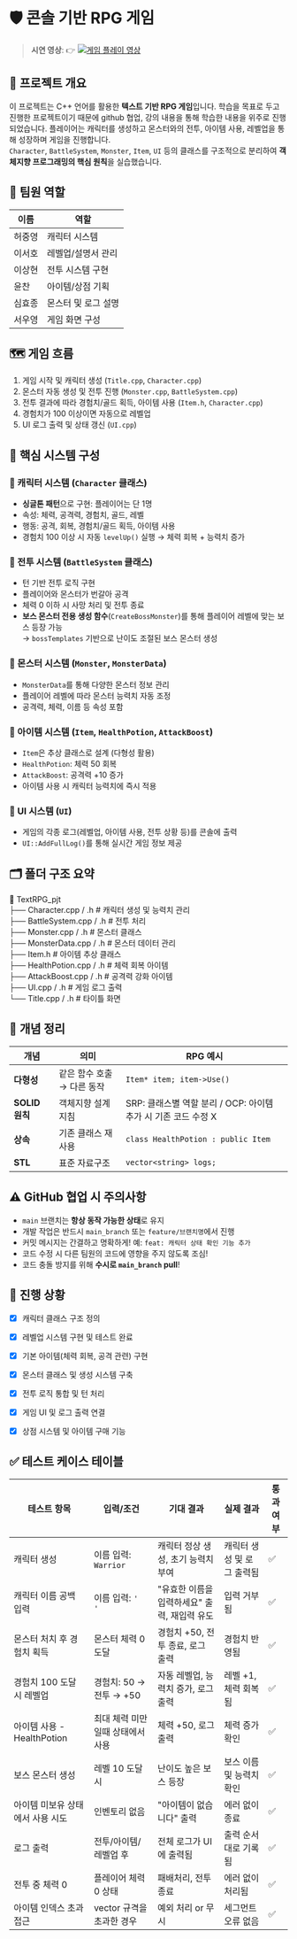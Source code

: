 # 🛡️ 콘솔 기반 RPG 게임

> **시연 영상**: 👉 [![게임 플레이 영상](https://img.youtube.com/vi/ayZLNcV461Q/0.jpg)](https://www.youtube.com/watch?v=ayZLNcV461Q)


## 🎯 프로젝트 개요

이 프로젝트는 C++ 언어를 활용한 **텍스트 기반 RPG 게임**입니다. 
학습을 목표로 두고 진행한 프로젝트이기 때문에 github 협업, 강의 내용을 통해 학습한 내용을 위주로 진행되었습니다. 
플레이어는 캐릭터를 생성하고 몬스터와의 전투, 아이템 사용, 레벨업을 통해 성장하며 게임을 진행합니다.  
`Character`, `BattleSystem`, `Monster`, `Item`, `UI` 등의 클래스를 구조적으로 분리하여 **객체지향 프로그래밍의 핵심 원칙**을 실습했습니다.


## 🙋 팀원 역할

| 이름   | 역할                   |
|--------|------------------------|
| 허중영 | 캐릭터 시스템          |
| 이서호 | 레벨업/설명서 관리     |
| 이상현 | 전투 시스템 구현       |
| 윤찬   | 아이템/상점 기획       |
| 심효종 | 몬스터 및 로그 설명    |
| 서우영 | 게임 화면 구성         |


## 🗺️ 게임 흐름

1. 게임 시작 및 캐릭터 생성 (`Title.cpp`, `Character.cpp`)
2. 몬스터 자동 생성 및 전투 진행 (`Monster.cpp`, `BattleSystem.cpp`)
3. 전투 결과에 따라 경험치/골드 획득, 아이템 사용 (`Item.h`, `Character.cpp`)
4. 경험치가 100 이상이면 자동으로 레벨업
5. UI 로그 출력 및 상태 갱신 (`UI.cpp`)


## 🧱 핵심 시스템 구성

### 🔹 캐릭터 시스템 (`Character` 클래스)
- **싱글톤 패턴**으로 구현: 플레이어는 단 1명
- 속성: 체력, 공격력, 경험치, 골드, 레벨
- 행동: 공격, 회복, 경험치/골드 획득, 아이템 사용
- 경험치 100 이상 시 자동 `levelUp()` 실행 → 체력 회복 + 능력치 증가


### 🔹 전투 시스템 (`BattleSystem` 클래스)
- 턴 기반 전투 로직 구현
- 플레이어와 몬스터가 번갈아 공격
- 체력 0 이하 시 사망 처리 및 전투 종료
- **보스 몬스터 전용 생성 함수**(`CreateBossMonster`)를 통해 플레이어 레벨에 맞는 보스 등장 가능  
  → `bossTemplates` 기반으로 난이도 조절된 보스 몬스터 생성




### 🔹 몬스터 시스템 (`Monster`, `MonsterData`)
- `MonsterData`를 통해 다양한 몬스터 정보 관리
- 플레이어 레벨에 따라 몬스터 능력치 자동 조정
- 공격력, 체력, 이름 등 속성 포함


### 🔹 아이템 시스템 (`Item`, `HealthPotion`, `AttackBoost`)
- `Item`은 추상 클래스로 설계 (다형성 활용)
- `HealthPotion`: 체력 50 회복
- `AttackBoost`: 공격력 +10 증가
- 아이템 사용 시 캐릭터 능력치에 즉시 적용


### 🔹 UI 시스템 (`UI`)
- 게임의 각종 로그(레벨업, 아이템 사용, 전투 상황 등)를 콘솔에 출력
- `UI::AddFullLog()`를 통해 실시간 게임 정보 제공


## 🗂️ 폴더 구조 요약

📁 TextRPG_pjt  
├── Character.cpp / .h          # 캐릭터 생성 및 능력치 관리  
├── BattleSystem.cpp / .h       # 전투 처리  
├── Monster.cpp / .h            # 몬스터 클래스  
├── MonsterData.cpp / .h        # 몬스터 데이터 관리  
├── Item.h                      # 아이템 추상 클래스  
├── HealthPotion.cpp / .h       # 체력 회복 아이템  
├── AttackBoost.cpp / .h        # 공격력 강화 아이템  
├── UI.cpp / .h                 # 게임 로그 출력  
└── Title.cpp / .h              # 타이틀 화면

## 🧠 개념 정리
| 개념           | 의미               | RPG 예시                                       |
| ------------ | ---------------- | -------------------------------------------- |
| **다형성**      | 같은 함수 호출 → 다른 동작 | `Item* item; item->Use()`                    |
| **SOLID 원칙** | 객체지향 설계 지침       | SRP: 클래스별 역할 분리 / OCP: 아이템 추가 시 기존 코드 수정 X   |
| **상속**       | 기존 클래스 재사용       | `class HealthPotion : public Item`           |
| **STL**      | 표준 자료구조    | `vector<string> logs;` |


## ⚠️ GitHub 협업 시 주의사항

- `main` 브랜치는 **항상 동작 가능한 상태**로 유지
- 개발 작업은 반드시 `main_branch` 또는 `feature/브랜치명`에서 진행
- 커밋 메시지는 간결하고 명확하게! 예: `feat: 캐릭터 상태 확인 기능 추가`
- 코드 수정 시 다른 팀원의 코드에 영향을 주지 않도록 조심!
- 코드 충돌 방지를 위해 **수시로 `main_branch` pull**!


## 🚧 진행 상황

- [x] 캐릭터 클래스 구조 정의
- [x] 레벨업 시스템 구현 및 테스트 완료
- [x] 기본 아이템(체력 회복, 공격 관련) 구현
- [x] 몬스터 클래스 및 생성 시스템 구축
- [x] 전투 로직 통합 및 턴 처리
- [x] 게임 UI 및 로그 출력 연결
- [x] 상점 시스템 및 아이템 구매 기능


## ✅ 테스트 케이스 테이블
| 테스트 항목                | 입력/조건              | 기대 결과                      | 실제 결과           | 통과 여부 |
| --------------------- | ------------------ | -------------------------- | --------------- | ----- |
| 캐릭터 생성                | 이름 입력: `Warrior`   | 캐릭터 정상 생성, 초기 능력치 부여       | 캐릭터 생성 및 로그 출력됨 | ✅     |
| 캐릭터 이름 공백 입력          | 이름 입력: `'    '`    | "유효한 이름을 입력하세요" 출력, 재입력 유도 | 입력 거부됨          | ✅     |
| 몬스터 처치 후 경험치 획득       | 몬스터 체력 0 도달        | 경험치 +50, 전투 종료, 로그 출력      | 경험치 반영됨         | ✅     |
| 경험치 100 도달 시 레벨업      | 경험치: 50 → 전투 → +50 | 자동 레벨업, 능력치 증가, 로그 출력      | 레벨 +1, 체력 회복됨   | ✅     |
| 아이템 사용 - HealthPotion | 최대 체력 미만일때 상태에서 사용 | 체력 +50, 로그 출력              | 체력 증가 확인        | ✅     |
| 보스 몬스터 생성             | 레벨 10 도달 시         | 난이도 높은 보스 등장               | 보스 이름 및 능력치 확인  | ✅     |
| 아이템 미보유 상태에서 사용 시도    | 인벤토리 없음            | "아이템이 없습니다" 출력             | 에러 없이 종료        | ✅     |
| 로그 출력                 | 전투/아이템/레벨업 후       | 전체 로그가 UI에 출력됨             | 출력 순서대로 기록됨     | ✅     |
| 전투 중 체력 0             | 플레이어 체력 0 상태       | 패배처리, 전투 종료                | 에러 없이 처리됨       | ✅     |
| 아이템 인덱스 초과 접근         | vector 규격을 초과한 경우  | 예외 처리 or 무시                | 세그먼트 오류 없음      | ✅     |
